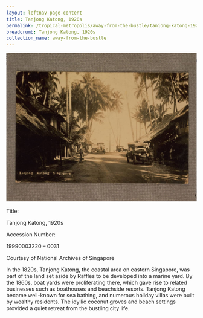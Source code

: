 ```yaml
---
layout: leftnav-page-content
title: Tanjong Katong, 1920s
permalink: /tropical-metropolis/away-from-the-bustle/tanjong-katong-1920s/
breadcrumb: Tanjong Katong, 1920s
collection_name: away-from-the-bustle
---
```


![Tanjong Katong, 1920s](/images/Sub3-8-Tanjong-Katong-Singapore.jpg)
<div class="custom-caption style-two">
<div><p>Title:</p><p>Tanjong Katong, 1920s</p></div>
<div><p>Accession Number:</p><p>19990003220 – 0031</p></div>
<div>Courtesy of National Archives of Singapore</div>
</div>

In the 1820s, Tanjong Katong, the coastal area on eastern Singapore, was part of the land set aside by Raffles to be developed into a marine yard. By the 1860s, boat yards were proliferating there, which gave rise to related businesses such as boathouses and beachside resorts. Tanjong Katong became well-known for sea bathing, and numerous holiday villas were built by wealthy residents. The idyllic coconut groves and beach settings provided a quiet retreat from the bustling city life.
 
